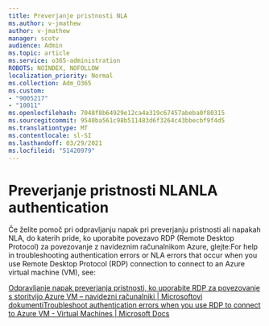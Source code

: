 ```yaml
---
title: Preverjanje pristnosti NLA
ms.author: v-jmathew
author: v-jmathew
manager: scotv
audience: Admin
ms.topic: article
ms.service: o365-administration
ROBOTS: NOINDEX, NOFOLLOW
localization_priority: Normal
ms.collection: Adm_O365
ms.custom:
- "9005217"
- "10011"
ms.openlocfilehash: 7048f8b64929e12ca4a319c67457abeba0f80315
ms.sourcegitcommit: 9540ba561c98b511483d6f3264c43bbecbf9f4d5
ms.translationtype: MT
ms.contentlocale: sl-SI
ms.lasthandoff: 03/29/2021
ms.locfileid: "51420979"
---
```

# <a name="nla-authentication"></a><span data-ttu-id="c4ec1-102">Preverjanje pristnosti NLA</span><span class="sxs-lookup"><span data-stu-id="c4ec1-102">NLA authentication</span></span>

<span data-ttu-id="c4ec1-103">Če želite pomoč pri odpravljanju napak pri preverjanju pristnosti ali napakah NLA, do katerih pride, ko uporabite povezavo RDP (Remote Desktop Protocol) za povezovanje z navideznim računalnikom Azure, glejte:</span><span class="sxs-lookup"><span data-stu-id="c4ec1-103">For help in troubleshooting authentication errors or NLA errors that occur when you use Remote Desktop Protocol (RDP) connection to connect to an Azure virtual machine (VM), see:</span></span>

[<span data-ttu-id="c4ec1-104">Odpravljanje napak preverjanja pristnosti, ko uporabite RDP za povezovanje s storitvijo Azure VM – navidezni računalniki | Microsoftovi dokumenti</span><span class="sxs-lookup"><span data-stu-id="c4ec1-104">Troubleshoot authentication errors when you use RDP to connect to Azure VM - Virtual Machines | Microsoft Docs</span></span>](https://docs.microsoft.com/troubleshoot/azure/virtual-machines/cannot-connect-rdp-azure-vm)
